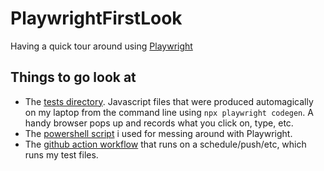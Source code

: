 # PlaywrightFirstLook
Having a quick tour around using [Playwright](https://playwright.dev/)

## Things to go look at
- The [tests directory](https://github.com/Gordonby/PlaywrightFirstLook/tree/main/tests). Javascript files that were produced automagically on my laptop from the command line using `npx playwright codegen`. A handy browser pops up and records what you click on, type, etc.
- The [powershell script](https://github.com/Gordonby/PlaywrightFirstLook/blob/main/gettingstarted.ps1) i used for messing around with Playwright.
- The [github action workflow](https://github.com/Gordonby/PlaywrightFirstLook/blob/main/.github/workflows/playwrighttests.yml) that runs on a schedule/push/etc, which runs my test files.
